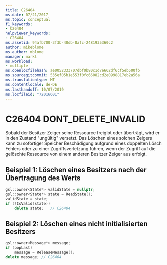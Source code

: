 ```yaml
---
title: C26404
ms.date: 07/21/2017
ms.topic: conceptual
f1_keywords:
- C26404
helpviewer_keywords:
- C26404
ms.assetid: 94afb700-3f3b-40db-8afc-2481935360c2
author: mikeblome
ms.author: mblome
manager: markl
ms.workload:
- multiple
ms.openlocfilehash: ae0052333707dbf0b80c1d7e662df6cf5eb500fb
ms.sourcegitcommit: 535ef05b1e553f0fc66082cd2e0998817eb2a56a
ms.translationtype: MT
ms.contentlocale: de-DE
ms.lasthandoff: 10/07/2019
ms.locfileid: "72016601"
---
```

# <a name="c26404--dont_delete_invalid"></a>C26404  DONT_DELETE_INVALID
Sobald der Besitzer Zeiger seine Ressource freigibt oder überträgt, wird er in den Zustand "ungültig" versetzt.
Das Löschen eines solchen Zeigers kann zu sofortiger Speicher Beschädigung aufgrund eines doppelten Lösch Fehlers oder zu einer Zugriffsverletzung führen, wenn der Zugriff auf die gelöschte Ressource von einem anderen Besitzer Zeiger aus erfolgt.

## <a name="example-1-deleting-an-owner-after-transferring-its-value"></a>Beispiel 1: Löschen eines Besitzers nach der Übertragung des Werts

```cpp
gsl::owner<State*> validState = nullptr;
gsl::owner<State*> state = ReadState();
validState = state;
if (!IsValid(state))
    delete state;   // C26404
```

## <a name="example-2-deleting-an-uninitialized-owner"></a>Beispiel 2: Löschen eines nicht initialisierten Besitzers

```cpp
gsl::owner<Message*> message;
if (popLast)
    message = ReleaseMessage();
delete message; // C26404
```